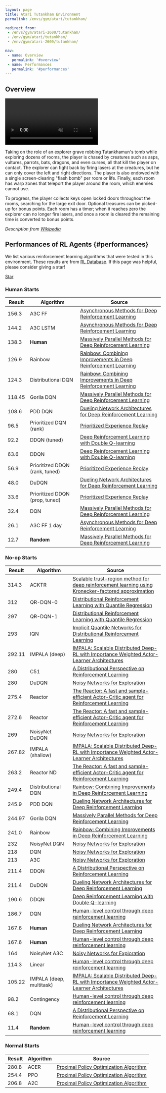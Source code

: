 ```yaml
---
layout: page
title: Atari Tutankham Environment
permalink: /envs/gym/atari/tutankham/

redirect_from:
 - /envs/gym/atari-2600/tutankham/
 - /env/gym/atari/tutankham/
 - /env/gym/atari-2600/tutankham/

nav:
 - name: Overview
   permalink: '#overview'
 - name: Performances
   permalink: '#performances'
---
```



## Overview

<video autoplay muted loop controls>
  <source src="{{ 'assets/_pages/envs/gym/atari/tutankham.mp4' | absolute_url }}" type="video/mp4">
</video>

Taking on the role of an explorer grave robbing Tutankhamun's tomb while exploring dozens of rooms, the player is chased by creatures such as asps, vultures, parrots, bats, dragons, and even curses, all that kill the player on contact. The explorer can fight back by firing lasers at the creatures, but he can only cover the left and right directions. The player is also endowed with a single screen-clearing "flash bomb" per room or life. Finally, each room has warp zones that teleport the player around the room, which enemies cannot use.

To progress, the player collects keys open locked doors throughout the rooms, searching for the large exit door. Optional treasures can be picked-up for bonus points. Each room has a timer; when it reaches zero the explorer can no longer fire lasers, and once a room is cleared the remaining time is converted to bonus points.

*Description from [Wikipedia](https://en.wikipedia.org/wiki/Tutankham)*


## Performances of RL Agents {#performances}

We list various reinforcement learning algorithms that were tested in this environment. These results are from [RL Database](https://github.com/seungjaeryanlee/rldb). If this page was helpful, please consider giving a star!

<!-- Place this tag where you want the button to render. -->
<a class="github-button" href="https://github.com/seungjaeryanlee/rldb" data-icon="octicon-star" data-size="large" data-show-count="true" aria-label="Star seungjaeryanlee/rldb on GitHub">Star</a>
<!-- Place this tag in your head or just before your close body tag. -->
<script async defer src="https://buttons.github.io/buttons.js"></script>

### Human Starts

| Result | Algorithm | Source |
|--------|-----------|--------|
| 156.3 | A3C FF | [Asynchronous Methods for Deep Reinforcement Learning](https://arxiv.org/abs/1602.01783) |
| 144.2 | A3C LSTM | [Asynchronous Methods for Deep Reinforcement Learning](https://arxiv.org/abs/1602.01783) |
| 138.3 | **Human** | [Massively Parallel Methods for Deep Reinforcement Learning](https://arxiv.org/abs/1507.04296) |
| 126.9 | Rainbow | [Rainbow: Combining Improvements in Deep Reinforcement Learning](https://arxiv.org/abs/1710.02298) |
| 124.3 | Distributional DQN | [Rainbow: Combining Improvements in Deep Reinforcement Learning](https://arxiv.org/abs/1710.02298) |
| 118.45 | Gorila DQN | [Massively Parallel Methods for Deep Reinforcement Learning](https://arxiv.org/abs/1507.04296) |
| 108.6 | PDD DQN | [Dueling Network Architectures for Deep Reinforcement Learning](https://arxiv.org/abs/1511.06581) |
| 96.5 | Prioritized DQN (rank) | [Prioritized Experience Replay](https://arxiv.org/abs/1511.05952) |
| 92.2 | DDQN (tuned) | [Deep Reinforcement Learning with Double Q-learning](https://arxiv.org/abs/1509.06461) |
| 63.6 | DDQN | [Deep Reinforcement Learning with Double Q-learning](https://arxiv.org/abs/1509.06461) |
| 56.9 | Prioritized DDQN (rank, tuned) | [Prioritized Experience Replay](https://arxiv.org/abs/1511.05952) |
| 48.0 | DuDQN | [Dueling Network Architectures for Deep Reinforcement Learning](https://arxiv.org/abs/1511.06581) |
| 33.6 | Prioritized DDQN (prop, tuned) | [Prioritized Experience Replay](https://arxiv.org/abs/1511.05952) |
| 32.4 | DQN | [Massively Parallel Methods for Deep Reinforcement Learning](https://arxiv.org/abs/1507.04296) |
| 26.1 | A3C FF 1 day | [Asynchronous Methods for Deep Reinforcement Learning](https://arxiv.org/abs/1602.01783) |
| 12.7 | **Random** | [Massively Parallel Methods for Deep Reinforcement Learning](https://arxiv.org/abs/1507.04296) |


### No-op Starts

| Result | Algorithm | Source |
|--------|-----------|--------|
| 314.3 | ACKTR | [Scalable trust-region method for deep reinforcement learning using Kronecker-factored approximation](https://arxiv.org/abs/1708.05144) |
| 312 | QR-DQN-0 | [Distributional Reinforcement Learning with Quantile Regression](https://arxiv.org/abs/1710.10044) |
| 297 | QR-DQN-1 | [Distributional Reinforcement Learning with Quantile Regression](https://arxiv.org/abs/1710.10044) |
| 293 | IQN | [Implicit Quantile Networks for Distributional Reinforcement Learning](https://arxiv.org/abs/1806.06923) |
| 292.11 | IMPALA (deep) | [IMPALA: Scalable Distributed Deep-RL with Importance Weighted Actor-Learner Architectures](https://arxiv.org/abs/1802.01561) |
| 280 | C51 | [A Distributional Perspective on Reinforcement Learning](https://arxiv.org/abs/1707.06887) |
| 280 | DuDQN | [Noisy Networks for Exploration](https://arxiv.org/abs/1706.10295) |
| 275.4 | Reactor | [The Reactor: A fast and sample-efficient Actor-Critic agent for Reinforcement Learning](https://arxiv.org/abs/1704.04651) |
| 272.6 | Reactor | [The Reactor: A fast and sample-efficient Actor-Critic agent for Reinforcement Learning](https://arxiv.org/abs/1704.04651) |
| 269 | NoisyNet DuDQN | [Noisy Networks for Exploration](https://arxiv.org/abs/1706.10295) |
| 267.82 | IMPALA (shallow) | [IMPALA: Scalable Distributed Deep-RL with Importance Weighted Actor-Learner Architectures](https://arxiv.org/abs/1802.01561) |
| 263.2 | Reactor ND | [The Reactor: A fast and sample-efficient Actor-Critic agent for Reinforcement Learning](https://arxiv.org/abs/1704.04651) |
| 249.4 | Distributional DQN | [Rainbow: Combining Improvements in Deep Reinforcement Learning](https://arxiv.org/abs/1710.02298) |
| 245.9 | PDD DQN | [Dueling Network Architectures for Deep Reinforcement Learning](https://arxiv.org/abs/1511.06581) |
| 244.97 | Gorila DQN | [Massively Parallel Methods for Deep Reinforcement Learning](https://arxiv.org/abs/1507.04296) |
| 241.0 | Rainbow | [Rainbow: Combining Improvements in Deep Reinforcement Learning](https://arxiv.org/abs/1710.02298) |
| 232 | NoisyNet DQN | [Noisy Networks for Exploration](https://arxiv.org/abs/1706.10295) |
| 218 | DQN | [Noisy Networks for Exploration](https://arxiv.org/abs/1706.10295) |
| 213 | A3C | [Noisy Networks for Exploration](https://arxiv.org/abs/1706.10295) |
| 211.4 | DDQN | [A Distributional Perspective on Reinforcement Learning](https://arxiv.org/abs/1707.06887) |
| 211.4 | DuDQN | [Dueling Network Architectures for Deep Reinforcement Learning](https://arxiv.org/abs/1511.06581) |
| 190.6 | DDQN | [Deep Reinforcement Learning with Double Q-learning](https://arxiv.org/abs/1509.06461) |
| 186.7 | DQN | [Human-level control through deep reinforcement learning](https://storage.googleapis.com/deepmind-media/dqn/DQNNaturePaper.pdf) |
| 167.6 | **Human** | [Dueling Network Architectures for Deep Reinforcement Learning](https://arxiv.org/abs/1511.06581) |
| 167.6 | **Human** | [Human-level control through deep reinforcement learning](https://storage.googleapis.com/deepmind-media/dqn/DQNNaturePaper.pdf) |
| 164 | NoisyNet A3C | [Noisy Networks for Exploration](https://arxiv.org/abs/1706.10295) |
| 114.3 | Linear | [Human-level control through deep reinforcement learning](https://storage.googleapis.com/deepmind-media/dqn/DQNNaturePaper.pdf) |
| 105.22 | IMPALA (deep, multitask) | [IMPALA: Scalable Distributed Deep-RL with Importance Weighted Actor-Learner Architectures](https://arxiv.org/abs/1802.01561) |
| 98.2 | Contingency | [Human-level control through deep reinforcement learning](https://storage.googleapis.com/deepmind-media/dqn/DQNNaturePaper.pdf) |
| 68.1 | DQN | [A Distributional Perspective on Reinforcement Learning](https://arxiv.org/abs/1707.06887) |
| 11.4 | **Random** | [Human-level control through deep reinforcement learning](https://storage.googleapis.com/deepmind-media/dqn/DQNNaturePaper.pdf) |


### Normal Starts

| Result | Algorithm | Source |
|--------|-----------|--------|
| 280.8 | ACER | [Proximal Policy Optimization Algorithm](https://arxiv.org/abs/1707.06347) |
| 254.4 | PPO | [Proximal Policy Optimization Algorithm](https://arxiv.org/abs/1707.06347) |
| 206.8 | A2C | [Proximal Policy Optimization Algorithm](https://arxiv.org/abs/1707.06347) |

